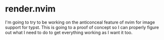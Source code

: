 # render.nvim
I'm going to try to be working on the anticonceal feature of nvim for image support for typst. This is going to a proof of concept so I can properly figure out what I need to do to get everything working as I want it too.
